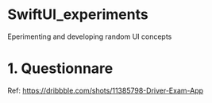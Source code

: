 # SwiftUI_experiments

Eperimenting and developing random UI concepts

# 1. Questionnare
Ref: https://dribbble.com/shots/11385798-Driver-Exam-App
